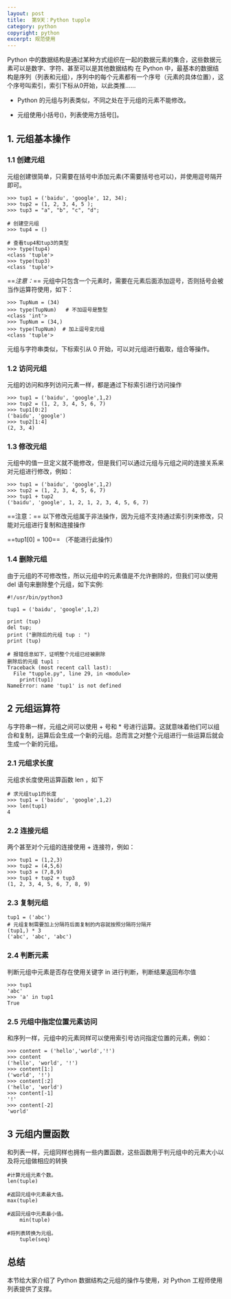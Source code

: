 ```yaml
---
layout: post
title:  第9天：Python tupple
category: python
copyright: python
excerpt: 规范使用
---
```


 Python 中的数据结构是通过某种方式组织在一起的数据元素的集合，这些数据元素可以是数字、字符、甚至可以是其他数据结构
在 Python 中，最基本的数据结构是序列（列表和元组），序列中的每个元素都有一个序号（元素的具体位置），这个序号叫索引，索引下标从0开始，以此类推...... 
- Python 的元组与列表类似，不同之处在于元组的元素不能修改。

- 元组使用小括号()，列表使用方括号[]。

## 1. 元组基本操作
### 1.1 创建元组
  元组创建很简单，只需要在括号中添加元素(不需要括号也可以)，并使用逗号隔开即可。

```
>>> tup1 = ('baidu', 'google', 12, 34); 
>>> tup2 = (1, 2, 3, 4, 5 );
>>> tup3 = "a", "b", "c", "d";

# 创建空元组
>>> tup4 = ()

# 查看tup4和tup3的类型
>>> type(tup4)
<class 'tuple'>
>>> type(tup3)
<class 'tuple'>
```
==*注意：*== 元组中只包含一个元素时，需要在元素后面添加逗号，否则括号会被当作运算符使用，如下：


```
>>> TupNum = (34)   
>>> type(TupNum)   # 不加逗号是整型
<class 'int'>
>>> TupNum = (34,)
>>> type(TupNum)  # 加上逗号变元组
<class 'tuple'>
```
 元组与字符串类似，下标索引从 0 开始，可以对元组进行截取，组合等操作。
 
### 1.2 访问元组
元组的访问和序列访问元素一样，都是通过下标索引进行访问操作

```
>>> tup1 = ('baidu', 'google',1,2)
>>> tup2 = (1, 2, 3, 4, 5, 6, 7)
>>> tup1[0:2]
('baidu', 'google')
>>> tup2[1:4]
(2, 3, 4)
```

### 1.3 修改元组
元组中的值一旦定义就不能修改，但是我们可以通过元组与元组之间的连接关系来对元组进行修改，例如：

```
>>> tup1 = ('baidu', 'google',1,2)
>>> tup2 = (1, 2, 3, 4, 5, 6, 7)
>>> tup1 + tup2
('baidu', 'google', 1, 2, 1, 2, 3, 4, 5, 6, 7)
```
==注意：== 以下修改元组属于非法操作，因为元组不支持通过索引列来修改，只能对元组进行复制和连接操作

   ==tup1[0] = 100==   （不能进行此操作）

### 1.4 删除元组
由于元组的不可修改性，所以元组中的元素值是不允许删除的，但我们可以使用 del 语句来删除整个元组，如下实例:

```
#!/usr/bin/python3
 
tup1 = ('baidu', 'google',1,2)
 
print (tup)
del tup;
print ("删除后的元组 tup : ")
print (tup)

# 报错信息如下，证明整个元组已经被删除
删除后的元组 tup1 : 
Traceback (most recent call last):
  File "tupple.py", line 29, in <module>
    print(tup1)
NameError: name 'tup1' is not defined
```


## 2 元组运算符
与字符串一样，元组之间可以使用 + 号和 * 号进行运算。这就意味着他们可以组合和复制，运算后会生成一个新的元组。总而言之对整个元组进行一些运算后就会生成一个新的元组。
### 2.1 元组求长度
元组求长度使用运算函数 len ，如下

```
# 求元组tup1的长度
>>> tup1 = ('baidu', 'google',1,2)
>>> len(tup1)
4
```
### 2.2 连接元组
两个甚至对个元组的连接使用 + 连接符，例如：

```
>>> tup1 = (1,2,3)
>>> tup2 = (4,5,6)
>>> tup3 = (7,8,9)
>>> tup1 + tup2 + tup3
(1, 2, 3, 4, 5, 6, 7, 8, 9)
```
### 2.3 复制元组

```
tup1 = ('abc')
# 元组复制需要加上分隔符后面复制的内容就按照分隔符分隔开
(tup1,) * 3
('abc', 'abc', 'abc')
```
### 2.4 判断元素
判断元组中元素是否存在使用关键字 in 进行判断，判断结果返回布尔值

```
>>> tup1
'abc'
>>> 'a' in tup1
True
```
### 2.5 元组中指定位置元素访问
和序列一样，元组中的元素同样可以使用索引号访问指定位置的元素，例如：

```
>>> content = ('hello','world','!')
>>> content
('hello', 'world', '!')
>>> content[1:]
('world', '!')
>>> content[:2]
('hello', 'world')
>>> content[-1]
'!'
>>> content[-2]
'world'
```

## 3 元组内置函数
和列表一样，元组同样也拥有一些内置函数，这些函数用于判元组中的元素大小以及将元组做相应的转换

```
#计算元组元素个数。
len(tuple)

#返回元组中元素最大值。
max(tuple)

#返回元组中元素最小值。
	min(tuple)
	
#将列表转换为元组。
	tuple(seq)
```


## 总结

本节给大家介绍了 Python 数据结构之元组的操作与使用，对 Python 工程师使用列表提供了支撑。

